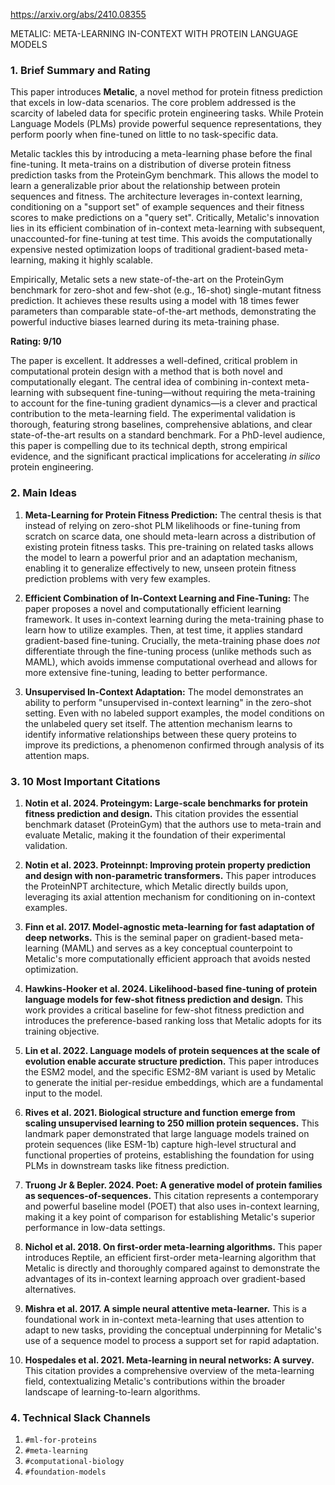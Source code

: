 https://arxiv.org/abs/2410.08355

METALIC: META-LEARNING IN-CONTEXT WITH PROTEIN LANGUAGE MODELS

### 1. Brief Summary and Rating

This paper introduces **Metalic**, a novel method for protein fitness prediction that excels in low-data scenarios. The core problem addressed is the scarcity of labeled data for specific protein engineering tasks. While Protein Language Models (PLMs) provide powerful sequence representations, they perform poorly when fine-tuned on little to no task-specific data.

Metalic tackles this by introducing a meta-learning phase before the final fine-tuning. It meta-trains on a distribution of diverse protein fitness prediction tasks from the ProteinGym benchmark. This allows the model to learn a generalizable prior about the relationship between protein sequences and fitness. The architecture leverages in-context learning, conditioning on a "support set" of example sequences and their fitness scores to make predictions on a "query set". Critically, Metalic's innovation lies in its efficient combination of in-context meta-learning with subsequent, unaccounted-for fine-tuning at test time. This avoids the computationally expensive nested optimization loops of traditional gradient-based meta-learning, making it highly scalable.

Empirically, Metalic sets a new state-of-the-art on the ProteinGym benchmark for zero-shot and few-shot (e.g., 16-shot) single-mutant fitness prediction. It achieves these results using a model with 18 times fewer parameters than comparable state-of-the-art methods, demonstrating the powerful inductive biases learned during its meta-training phase.

**Rating: 9/10**

The paper is excellent. It addresses a well-defined, critical problem in computational protein design with a method that is both novel and computationally elegant. The central idea of combining in-context meta-learning with subsequent fine-tuning—without requiring the meta-training to account for the fine-tuning gradient dynamics—is a clever and practical contribution to the meta-learning field. The experimental validation is thorough, featuring strong baselines, comprehensive ablations, and clear state-of-the-art results on a standard benchmark. For a PhD-level audience, this paper is compelling due to its technical depth, strong empirical evidence, and the significant practical implications for accelerating *in silico* protein engineering.

### 2. Main Ideas

1.  **Meta-Learning for Protein Fitness Prediction:** The central thesis is that instead of relying on zero-shot PLM likelihoods or fine-tuning from scratch on scarce data, one should meta-learn across a distribution of existing protein fitness tasks. This pre-training on related tasks allows the model to learn a powerful prior and an adaptation mechanism, enabling it to generalize effectively to new, unseen protein fitness prediction problems with very few examples.

2.  **Efficient Combination of In-Context Learning and Fine-Tuning:** The paper proposes a novel and computationally efficient learning framework. It uses in-context learning during the meta-training phase to learn how to utilize examples. Then, at test time, it applies standard gradient-based fine-tuning. Crucially, the meta-training phase does *not* differentiate through the fine-tuning process (unlike methods such as MAML), which avoids immense computational overhead and allows for more extensive fine-tuning, leading to better performance.

3.  **Unsupervised In-Context Adaptation:** The model demonstrates an ability to perform "unsupervised in-context learning" in the zero-shot setting. Even with no labeled support examples, the model conditions on the unlabeled query set itself. The attention mechanism learns to identify informative relationships between these query proteins to improve its predictions, a phenomenon confirmed through analysis of its attention maps.

### 3. 10 Most Important Citations

1.  **Notin et al. 2024. Proteingym: Large-scale benchmarks for protein fitness prediction and design.**
    This citation provides the essential benchmark dataset (ProteinGym) that the authors use to meta-train and evaluate Metalic, making it the foundation of their experimental validation.

2.  **Notin et al. 2023. Proteinnpt: Improving protein property prediction and design with non-parametric transformers.**
    This paper introduces the ProteinNPT architecture, which Metalic directly builds upon, leveraging its axial attention mechanism for conditioning on in-context examples.

3.  **Finn et al. 2017. Model-agnostic meta-learning for fast adaptation of deep networks.**
    This is the seminal paper on gradient-based meta-learning (MAML) and serves as a key conceptual counterpoint to Metalic's more computationally efficient approach that avoids nested optimization.

4.  **Hawkins-Hooker et al. 2024. Likelihood-based fine-tuning of protein language models for few-shot fitness prediction and design.**
    This work provides a critical baseline for few-shot fitness prediction and introduces the preference-based ranking loss that Metalic adopts for its training objective.

5.  **Lin et al. 2022. Language models of protein sequences at the scale of evolution enable accurate structure prediction.**
    This paper introduces the ESM2 model, and the specific ESM2-8M variant is used by Metalic to generate the initial per-residue embeddings, which are a fundamental input to the model.

6.  **Rives et al. 2021. Biological structure and function emerge from scaling unsupervised learning to 250 million protein sequences.**
    This landmark paper demonstrated that large language models trained on protein sequences (like ESM-1b) capture high-level structural and functional properties of proteins, establishing the foundation for using PLMs in downstream tasks like fitness prediction.

7.  **Truong Jr & Bepler. 2024. Poet: A generative model of protein families as sequences-of-sequences.**
    This citation represents a contemporary and powerful baseline model (POET) that also uses in-context learning, making it a key point of comparison for establishing Metalic's superior performance in low-data settings.

8.  **Nichol et al. 2018. On first-order meta-learning algorithms.**
    This paper introduces Reptile, an efficient first-order meta-learning algorithm that Metalic is directly and thoroughly compared against to demonstrate the advantages of its in-context learning approach over gradient-based alternatives.

9.  **Mishra et al. 2017. A simple neural attentive meta-learner.**
    This is a foundational work in in-context meta-learning that uses attention to adapt to new tasks, providing the conceptual underpinning for Metalic's use of a sequence model to process a support set for rapid adaptation.

10. **Hospedales et al. 2021. Meta-learning in neural networks: A survey.**
    This citation provides a comprehensive overview of the meta-learning field, contextualizing Metalic's contributions within the broader landscape of learning-to-learn algorithms.

### 4. Technical Slack Channels

1.  `#ml-for-proteins`
2.  `#meta-learning`
3.  `#computational-biology`
4.  `#foundation-models`
